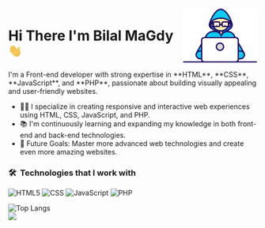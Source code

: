 <img align="right" src="https://raw.githubusercontent.com/Bilal-MaGdy22/Bilal-MaGdy22/refs/heads/main/Developer.gif" width="30%">
<h1>
  Hi There I'm Bilal MaGdy 
  <img src="https://raw.githubusercontent.com/Bilal-MaGdy22/Bilal-MaGdy22/refs/heads/main/hello.gif" width="28">
</h1>
<p>I'm a Front-end developer with strong expertise in **HTML**, **CSS**, **JavaScript**, and **PHP**, passionate about building visually appealing and user-friendly websites.</p>

- 👨‍💻 I specialize in creating responsive and interactive web experiences using HTML, CSS, JavaScript, and PHP.
- 📚 I'm continuously learning and expanding my knowledge in both front-end and back-end technologies.
- 🎯 Future Goals: Master more advanced web technologies and create even more amazing websites.  

### 🛠 &nbsp;Technologies that I work with
![HTML5](https://img.shields.io/badge/-HTML5-000000?style=flat&logo=html5)
![CSS](https://img.shields.io/badge/-CSS-000000?style=flat&logo=css3)
![JavaScript](https://img.shields.io/badge/-JavaScript-000000?style=flat&logo=javascript)
![PHP](https://img.shields.io/badge/-php-000000?style=flat&logo=php)

![Top Langs](https://github-readme-stats.vercel.app/api/top-langs/?username=Bilal-MaGdy22&layout=compact)
<br>
<a href="https://komarev.com/ghpvc/?username=Bilal-MaGdy22&style=for-the-badge">
    <img src="https://komarev.com/ghpvc/?username=Bilal-MaGdy22&style=for-the-badge">
</a>
